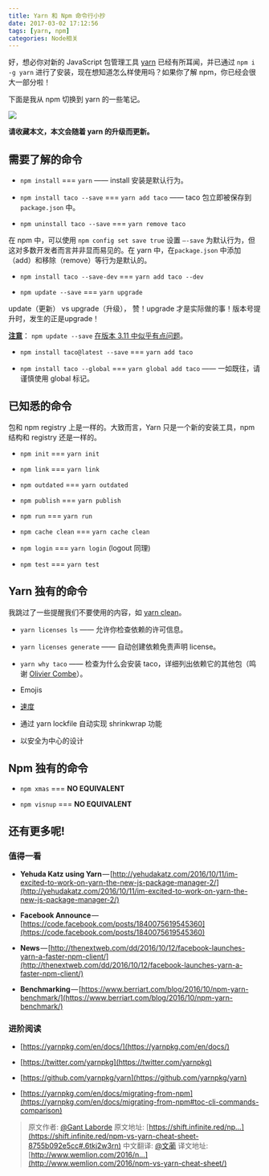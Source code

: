```yaml
---
title: Yarn 和 Npm 命令行小抄
date: 2017-03-02 17:12:56
tags: [yarn, npm]
categories: Node相关
---
```

好，想必你对新的 JavaScript 包管理工具 [yarn](https://github.com/yarnpkg/yarn) 已经有所耳闻，并已通过 `npm i -g yarn` 进行了安装，现在想知道怎么样使用吗？如果你了解 npm，你已经会很大一部分啦！

下面是我从 npm 切换到 yarn 的一些笔记。
<!-- more -->

![](http://p0.qhimg.com/t0149afb99874e3c348.png)

**请收藏本文，本文会随着 yarn 的升级而更新。**

## 需要了解的命令

*   `npm install` === `yarn` —— install 安装是默认行为。

*   `npm install taco --save` === `yarn add taco` —— taco 包立即被保存到 `package.json` 中。

*   `npm uninstall taco --save` === `yarn remove taco`

在 npm 中，可以使用 `npm config set save true` 设置 `—-save` 为默认行为，但这对多数开发者而言并非显而易见的。在 yarn 中，在`package.json` 中添加（add）和移除（remove）等行为是默认的。

*   `npm install taco --save-dev` === `yarn add taco --dev`

*   `npm update --save` === `yarn upgrade`

update（更新） vs upgrade（升级）， 赞！upgrade 才是实际做的事！版本号提升时，发生的正是upgrade！

[**注意**](https://github.com/npm/npm/issues/13555)： `npm update --save` [在版本 3.11 中似乎有点问题](https://github.com/npm/npm/issues/13555)。

*   `npm install taco@latest --save` === `yarn add taco`

*   `npm install taco --global` === `yarn global add taco` —— 一如既往，请谨慎使用 global 标记。

## 已知悉的命令

包和 npm registry 上是一样的。大致而言，Yarn 只是一个新的安装工具，npm 结构和 registry 还是一样的。

*   `npm init` === `yarn init`

*   `npm link` === `yarn link`

*   `npm outdated` === `yarn outdated`

*   `npm publish` === `yarn publish`

*   `npm run` === `yarn run`

*   `npm cache clean` === `yarn cache clean`

*   `npm login` === `yarn login` (logout 同理)

*   `npm test` === `yarn test`

## Yarn 独有的命令

我跳过了一些提醒我们不要使用的内容，如  [yarn clean](https://yarnpkg.com/en/docs/cli/clean)。

*   `yarn licenses ls`  —— 允许你检查依赖的许可信息。

*   `yarn licenses generate` —— 自动创建依赖免责声明 license。

*   `yarn why taco` —— 检查为什么会安装 taco，详细列出依赖它的其他包（鸣谢 [Olivier Combe](https://medium.com/u/5ae4b2205cba)）。

*   Emojis

*   [速度](https://yarnpkg.com/en/compare)

*   通过 yarn lockfile 自动实现 shrinkwrap 功能

*   以安全为中心的设计

## Npm 独有的命令

*   `npm xmas` === **NO EQUIVALENT**

*   `npm visnup` === **NO EQUIVALENT**

## 还有更多呢!

### 值得一看

*   **Yehuda Katz using Yarn**&#8202;—&#8202;[http://yehudakatz.com/2016/10/11/im-excited-to-work-on-yarn-the-new-js-package-manager-2/](http://yehudakatz.com/2016/10/11/im-excited-to-work-on-yarn-the-new-js-package-manager-2/)

*   **Facebook Announce**&#8202;—&#8202;[https://code.facebook.com/posts/1840075619545360](https://code.facebook.com/posts/1840075619545360)

*   **News**&#8202;—&#8202;[http://thenextweb.com/dd/2016/10/12/facebook-launches-yarn-a-faster-npm-client/](http://thenextweb.com/dd/2016/10/12/facebook-launches-yarn-a-faster-npm-client/)

*   **Benchmarking**&#8202;—&#8202;[https://www.berriart.com/blog/2016/10/npm-yarn-benchmark/](https://www.berriart.com/blog/2016/10/npm-yarn-benchmark/)

### 进阶阅读

*   [https://yarnpkg.com/en/docs/](https://yarnpkg.com/en/docs/)

*   [https://twitter.com/yarnpkg](https://twitter.com/yarnpkg)

*   [https://github.com/yarnpkg/yarn](https://github.com/yarnpkg/yarn)

*   [https://yarnpkg.com/en/docs/migrating-from-npm](https://yarnpkg.com/en/docs/migrating-from-npm#toc-cli-commands-comparison)

> 原文作者: [@Gant Laborde](https://shift.infinite.red/@gantlaborde)
> 原文地址: [https://shift.infinite.red/np...](https://shift.infinite.red/npm-vs-yarn-cheat-sheet-8755b092e5cc#.6tkj2w3rn)
> 中文翻译: [@文蔺](http://www.wemlion.com/)
> 译文地址:[http://www.wemlion.com/2016/n...](http://www.wemlion.com/2016/npm-vs-yarn-cheat-sheet/)